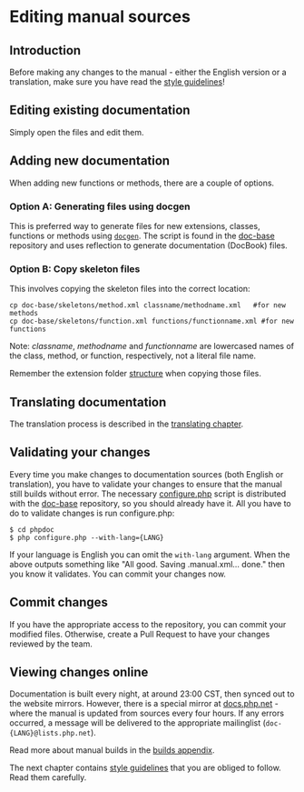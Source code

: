 # Editing manual sources

## Introduction
Before making any changes to the manual - either the English version or a
translation, make sure you have read the [style guidelines](style.md)!

## Editing existing documentation
Simply open the files and edit them.

## Adding new documentation
When adding new functions or methods, there are a couple of options.

### Option A: Generating files using docgen
This is preferred way to generate files for new extensions, classes, functions
or methods using [`docgen`][docgen]. The script is found in the [doc-base][doc-base]
repository and uses reflection to generate documentation (DocBook) files.

### Option B: Copy skeleton files
This involves copying the skeleton files into the correct location:
```
cp doc-base/skeletons/method.xml classname/methodname.xml   #for new methods
cp doc-base/skeletons/function.xml functions/functionname.xml #for new functions
```

Note: *classname*, *methodname* and *functionname* are lowercased names of the
class, method, or function, respectively, not a literal file name.

Remember the extension folder [structure](structure.md) when copying those files.

## Translating documentation
The translation process is described in the [translating chapter](translating.md).

## Validating your changes
Every time you make changes to documentation sources (both English or translation),
you have to validate your changes to ensure that the manual still builds without error.
The necessary [configure.php][configure.php] script is distributed with the
[doc-base][doc-base] repository, so you should already have it. All you have
to do to validate changes is run configure.php:
```
$ cd phpdoc
$ php configure.php --with-lang={LANG}
```
If your language is English you can omit the `with-lang` argument. When the above
outputs something like "All good. Saving .manual.xml… done." then you know it validates.
You can commit your changes now.

## Commit changes
If you have the appropriate access to the repository, you can commit your modified files.
Otherwise, create a Pull Request to have your changes reviewed by the team.

## Viewing changes online
Documentation is built every night, at around 23:00 CST, then synced out to the
website mirrors. However, there is a special mirror at [docs.php.net][docs] - where
the manual is updated from sources every four hours. If any errors occurred, a message
will be delivered to the appropriate mailinglist (`doc-{LANG}@lists.php.net`).

Read more about manual builds in the [builds appendix](public-builds.md).

The next chapter contains [style guidelines](style.md) that you are obliged to
follow. Read them carefully.

[docgen]: https://github.com/php/doc-base/tree/master/scripts/docgen
[doc-base]: https://github.com/php/doc-base/
[configure.php]: https://github.com/php/doc-base/blob/master/configure.php
[docs]: http://docs.php.net/
